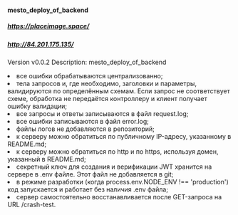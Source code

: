 #### mesto_deploy_of_backend
##### https://placeimage.space/
##### http://84.201.175.135/

Version v0.0.2
Description: mesto_deploy_of_backend

<li> все ошибки обрабатываются централизованно;
<li> тела запросов и, где необходимо, заголовки и параметры, валидируются по определённым схемам. Если запрос не соответствует схеме, обработка не передаётся контроллеру и клиент получает ошибку валидации;
<li> все запросы и ответы записываются в файл request.log;
<li> все ошибки записываются в файл error.log;
<li> файлы логов не добавляются в репозиторий;
<li> к серверу можно обратиться по публичному IP-адресу, указанному в README.md;
<li> к серверу можно обратиться по http и по https, используя домен, указанный в README.md;
<li> секретный ключ для создания и верификации JWT хранится на сервере в .env файле. Этот файл не добавляется в git;
<li> в режиме разработки (когда process.env.NODE_ENV !== 'production') код запускается и работает без наличия .env файла;
<li> сервер самостоятельно восстанавливается после GET-запроса на URL /crash-test.




 